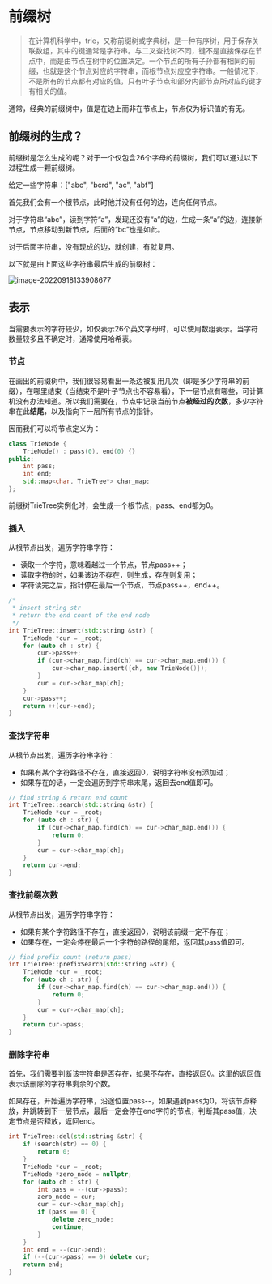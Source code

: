 # 前缀树

> 在计算机科学中，trie，又称前缀树或字典树，是一种有序树，用于保存关联数组，其中的键通常是字符串。与二叉查找树不同，键不是直接保存在节点中，而是由节点在树中的位置决定。一个节点的所有子孙都有相同的前缀，也就是这个节点对应的字符串，而根节点对应空字符串。一般情况下，不是所有的节点都有对应的值，只有叶子节点和部分内部节点所对应的键才有相关的值。

通常，经典的前缀树中，值是在边上而非在节点上，节点仅为标识值的有无。

## 前缀树的生成？

前缀树是怎么生成的呢？对于一个仅包含26个字母的前缀树，我们可以通过以下过程生成一颗前缀树。

给定一些字符串：["abc", "bcrd", "ac", "abf"]

首先我们会有一个根节点，此时他并没有任何的边，连向任何节点。

对于字符串“abc”，读到字符“a”，发现还没有“a”的边，生成一条“a”的边，连接新节点，节点移动到新节点，后面的“bc”也是如此。

对于后面字符串，没有现成的边，就创建，有就复用。

以下就是由上面这些字符串最后生成的前缀树：

![image-20220918133908677](../.gitbook/assets/note-5-trie-tree.assets/image-20220918133908677.png)

## 表示

当需要表示的字符较少，如仅表示26个英文字母时，可以使用数组表示。当字符数量较多且不确定时，通常使用哈希表。

### 节点

在画出的前缀树中，我们很容易看出一条边被复用几次（即是多少字符串的前缀），在哪里结束（当结束不是叶子节点也不容易看），下一层节点有哪些，可计算机没有办法知道。所以我们需要在，节点中记录当前节点**被经过的次数**，多少字符串在此**结尾**，以及指向下一层所有节点的指针。

因而我们可以将节点定义为：

```cpp
class TrieNode {
	TrieNode() : pass(0), end(0) {}
public:
	int pass;
	int end;
	std::map<char, TrieTree*> char_map;
};
```

前缀树TrieTree实例化时，会生成一个根节点，pass、end都为0。

### 插入

从根节点出发，遍历字符串字符：

- 读取一个字符，意味着越过一个节点，节点pass++；
- 读取字符的时，如果该边不存在，则生成，存在则复用；
- 字符读完之后，指针停在最后一个节点，节点pass++，end++。

```cpp
/*
 * insert string str
 * return the end count of the end node
 */
int TrieTree::insert(std::string &str) {
	TrieNode *cur = _root;
	for (auto ch : str) {
		cur->pass++;
		if (cur->char_map.find(ch) == cur->char_map.end()) {
			cur->char_map.insert({ch, new TrieNode()});
		}
		cur = cur->char_map[ch];
	}
	cur->pass++;
	return ++(cur->end);
}
```



### 查找字符串

从根节点出发，遍历字符串字符：

- 如果有某个字符路径不存在，直接返回0，说明字符串没有添加过；
- 如果存在的话，一定会遍历到字符串末尾，返回去end值即可。

```cpp
// find string & return end count
int TrieTree::search(std::string &str) {
	TrieNode *cur = _root;
	for (auto ch : str) {
		if (cur->char_map.find(ch) == cur->char_map.end()) {
			return 0;
		}
		cur = cur->char_map[ch];
	}
	return cur->end;
}

```



### 查找前缀次数

从根节点出发，遍历字符串字符：

- 如果有某个字符路径不存在，直接返回0，说明该前缀一定不存在；
- 如果存在，一定会停在最后一个字符的路径的尾部，返回其pass值即可。

```cpp
// find prefix count (return pass)
int TrieTree::prefixSearch(std::string &str) {
	TrieNode *cur = _root;
	for (auto ch : str) {
		if (cur->char_map.find(ch) == cur->char_map.end()) {
			return 0;
		}
		cur = cur->char_map[ch];
	}
	return cur->pass;
}
```



### 删除字符串

首先，我们需要判断该字符串是否存在，如果不存在，直接返回0。这里的返回值表示该删除的字符串剩余的个数。

如果存在，开始遍历字符串，沿途位置pass--，如果遇到pass为0，将该节点释放，并跳转到下一层节点，最后一定会停在end字符的节点，判断其pass值，决定节点是否释放，返回end。

```cpp
int TrieTree::del(std::string &str) {
	if (search(str) == 0) {
		return 0;
	}
	TrieNode *cur = _root;
	TrieNode *zero_node = nullptr;
	for (auto ch : str) {
		int pass = --(cur->pass);
		zero_node = cur;
		cur = cur->char_map[ch];
		if (pass == 0) {
			delete zero_node;
			continue;
		}
	}
	int end = --(cur->end);
	if (--(cur->pass) == 0) delete cur;
	return end;
}
```

